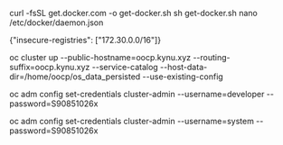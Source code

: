 curl -fsSL get.docker.com -o get-docker.sh
sh get-docker.sh
nano /etc/docker/daemon.json

{"insecure-registries": ["172.30.0.0/16"]}

oc cluster up --public-hostname=oocp.kynu.xyz --routing-suffix=oocp.kynu.xyz --service-catalog --host-data-dir=/home/oocp/os_data_persisted --use-existing-config

oc adm config set-credentials cluster-admin --username=developer --password=S90851026x

oc adm config set-credentials cluster-admin --username=system --password=S90851026x
